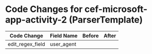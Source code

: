# Code Changes for cef-microsoft-app-activity-2 (ParserTemplate)

| Code Change | Field Name | Before | After |
|-------------|------------|--------|-------|
| edit_regex_field | user_agent |  |  |